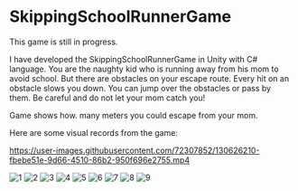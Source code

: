 # SkippingSchoolRunnerGame

This game is still in progress.

I have developed the SkippingSchoolRunnerGame in Unity with C# language. 
You are the naughty kid who is running away from his mom to avoid school. But there are obstacles on your escape route. Every hit on an obstacle slows you down. You can jump over the obstacles or pass by them. Be careful and do not let your mom catch you!

Game shows how. many meters you could escape from your mom. 

Here are some visual records from the game:

https://user-images.githubusercontent.com/72307852/130626210-fbebe51e-9d66-4510-86b2-950f696e2755.mp4

![1](https://user-images.githubusercontent.com/72307852/130626317-e0e63074-5697-4a6b-afdf-2f39200959d3.jpg)
![2](https://user-images.githubusercontent.com/72307852/130626265-01e7b33f-efc0-4958-84f1-9bcb9448b680.jpg)
![3](https://user-images.githubusercontent.com/72307852/130626306-b07870ef-38a1-4358-a272-ae67980a9e02.jpg)
![4](https://user-images.githubusercontent.com/72307852/130626323-966e9df2-a881-4803-91b9-6e0ce8f09ff3.jpg)
![5](https://user-images.githubusercontent.com/72307852/130626329-2ca81c5a-8cb9-45f7-adf0-1676175816e2.jpg)
![6](https://user-images.githubusercontent.com/72307852/130626332-1e7f00f9-0e29-42d6-9563-8adb75b4adc5.jpg)
![7](https://user-images.githubusercontent.com/72307852/130626338-176588d6-5f73-445e-abea-d7aad15ea77e.jpg)
![8](https://user-images.githubusercontent.com/72307852/130626343-6b5b2f76-0395-41d8-928e-b7b401fa20dd.jpg)
![9](https://user-images.githubusercontent.com/72307852/130626347-ab3d2b73-ec4b-4ea4-8776-3ae50b169592.jpg)
